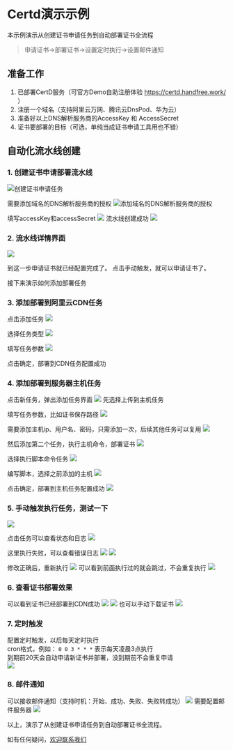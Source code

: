 # Certd演示示例

本示例演示从创建证书申请任务到自动部署证书全流程

> 申请证书->部署证书->设置定时执行->设置邮件通知

## 准备工作
1. 已部署CertD服务（可官方Demo自助注册体验 https://certd.handfree.work/ ）
2. 注册一个域名（支持阿里云万网、腾讯云DnsPod、华为云）
3. 准备好以上DNS解析服务商的AccessKey 和 AccessSecret
4. 证书要部署的目标（可选，单纯当成证书申请工具用也不错）

## 自动化流水线创建

### 1. 创建证书申请部署流水线
![创建证书申请任务](packages/ui/certd-client/public/static/doc/images/1-add.png)

需要添加域名的DNS解析服务商的授权
![添加域名的DNS解析服务商的授权](packages/ui/certd-client/public/static/doc/images/2-access-provider.png)

填写accessKey和accessSecret
![](packages/ui/certd-client/public/static/doc/images/3-add-access.png)
流水线创建成功
![](packages/ui/certd-client/public/static/doc/images/4-add-success.png)

### 2. 流水线详情界面

![](packages/ui/certd-client/public/static/doc/images/5-view.png)

到这一步申请证书就已经配置完成了。 
点击手动触发，就可以申请证书了。

接下来演示如何添加部署任务

### 3. 添加部署到阿里云CDN任务
点击添加任务
![](packages/ui/certd-client/public/static/doc/images/6-1-add-task.png)

选择任务类型
![](packages/ui/certd-client/public/static/doc/images/6-2-add-task.png)

填写任务参数
![](packages/ui/certd-client/public/static/doc/images/6-3-add-task.png)

点击确定，部署到CDN任务配置成功

### 4. 添加部署到服务器主机任务
点击新任务，弹出添加任务界面
![](packages/ui/certd-client/public/static/doc/images/7-1-add-host-task.png)
先选择上传到主机任务

填写任务参数，比如证书保存路径
![](packages/ui/certd-client/public/static/doc/images/7-2-add-host-task.png)

需要添加主机ip、用户名、密码，只需添加一次，后续其他任务可以复用
![](packages/ui/certd-client/public/static/doc/images/7-3-add-host-task.png)

然后添加第二个任务，执行主机命令，部署证书
![](packages/ui/certd-client/public/static/doc/images/8-1-add-host-task.png)

选择执行脚本命令任务
![](packages/ui/certd-client/public/static/doc/images/8-2-add-host-task.png)

编写脚本，选择之前添加的主机
![](packages/ui/certd-client/public/static/doc/images/8-4-add-host-task.png)

点击确定，部署到主机任务配置成功
![](packages/ui/certd-client/public/static/doc/images/8-5-add-host-task.png)

### 5. 手动触发执行任务，测试一下
![](packages/ui/certd-client/public/static/doc/images/9-start.png)

点击任务可以查看状态和日志
![](packages/ui/certd-client/public/static/doc/images/10-1-log.png)

这里执行失败，可以查看错误日志
![](packages/ui/certd-client/public/static/doc/images/11-1-error.png)
![](packages/ui/certd-client/public/static/doc/images/11-2-error.png)

修改正确后，重新执行
![](packages/ui/certd-client/public/static/doc/images/12-1-log-success.png)
可以看到前面执行过的就会跳过，不会重复执行
![](packages/ui/certd-client/public/static/doc/images/12-2-skip-log.png)

### 6. 查看证书部署效果
可以看到证书已经部署到CDN成功
![](packages/ui/certd-client/public/static/doc/images/13-1-result.png)
![](packages/ui/certd-client/public/static/doc/images/13-2-result.png)
也可以手动下载证书
![](packages/ui/certd-client/public/static/doc/images/13-3-download.png)

### 7. 定时触发
配置定时触发，以后每天定时执行    
cron格式，例如： `0 0 3 * * *` 表示每天凌晨3点执行     
到期前20天会自动申请新证书并部署，没到期前不会重复申请    
![](packages/ui/certd-client/public/static/doc/images/14-timer.png)

### 8. 邮件通知
可以接收邮件通知（支持时机：开始、成功、失败、失败转成功）
![](packages/ui/certd-client/public/static/doc/images/15-1-email.png)
需要配置邮件服务器
![](packages/ui/certd-client/public/static/doc/images/15-2-email.png)




以上，演示了从创建证书申请任务到自动部署证书全流程。   

如有任何疑问，[欢迎联系我们](https://certd.docmirror.cn/guide/contact/)

